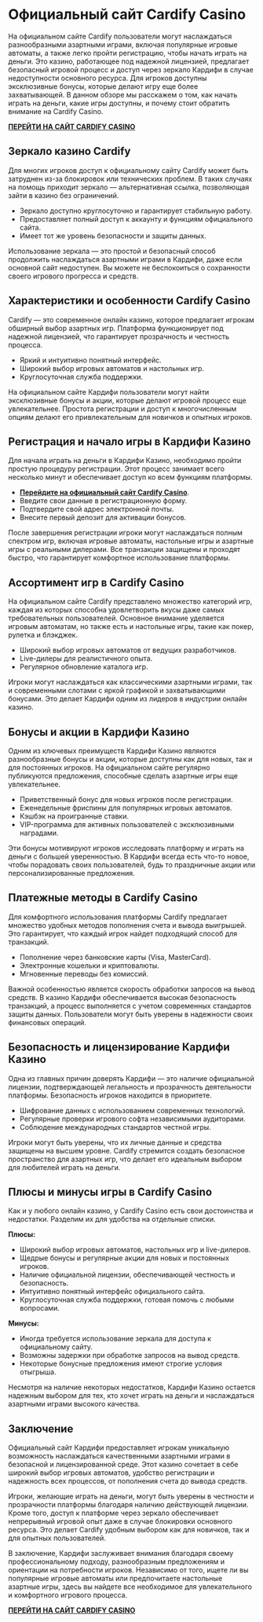 # Официальный сайт Cardify Casino

На официальном сайте Cardify пользователи могут наслаждаться разнообразными азартными играми, включая популярные игровые автоматы, а также легко пройти регистрацию, чтобы начать играть на деньги. Это казино, работающее под надежной лицензией, предлагает безопасный игровой процесс и доступ через зеркало Кардифи в случае недоступности основного ресурса. Для игроков доступны эксклюзивные бонусы, которые делают игру еще более захватывающей. В данном обзоре мы расскажем о том, как начать играть на деньги, какие игры доступны, и почему стоит обратить внимание на Cardify Casino.

**[ПЕРЕЙТИ НА САЙТ CARDIFY CASINO](https://playcardify.com/da4bfa200)**

## Зеркало казино Cardify

Для многих игроков доступ к официальному сайту Cardify может быть затруднен из-за блокировок или технических проблем. В таких случаях на помощь приходит зеркало — альтернативная ссылка, позволяющая зайти в казино без ограничений.

* Зеркало доступно круглосуточно и гарантирует стабильную работу.
* Предоставляет полный доступ к аккаунту и функциям официального сайта.
* Имеет тот же уровень безопасности и защиты данных.

Использование зеркала — это простой и безопасный способ продолжить наслаждаться азартными играми в Кардифи, даже если основной сайт недоступен. Вы можете не беспокоиться о сохранности своего игрового прогресса и средств.

## Характеристики и особенности Cardify Casino

Cardify — это современное онлайн казино, которое предлагает игрокам обширный выбор азартных игр. Платформа функционирует под надежной лицензией, что гарантирует прозрачность и честность процесса.

* Яркий и интуитивно понятный интерфейс.
* Широкий выбор игровых автоматов и настольных игр.
* Круглосуточная служба поддержки.

На официальном сайте Кардифи пользователи могут найти эксклюзивные бонусы и акции, которые делают игровой процесс еще увлекательнее. Простота регистрации и доступ к многочисленным опциям делают его привлекательным для новичков и опытных игроков.

## Регистрация и начало игры в Кардифи Казино

Для начала играть на деньги в Кардифи Казино, необходимо пройти простую процедуру регистрации. Этот процесс занимает всего несколько минут и обеспечивает доступ ко всем функциям платформы.


* **[Перейдите на официальный сайт Cardify Casino](https://playcardify.com/da4bfa200)**.
* Введите свои данные в регистрационную форму.
* Подтвердите свой адрес электронной почты.
* Внесите первый депозит для активации бонусов.

После завершения регистрации игроки могут наслаждаться полным спектром игр, включая игровые автоматы, настольные игры и азартные игры с реальными дилерами. Все транзакции защищены и проходят быстро, что гарантирует комфортное использование платформы.

## Ассортимент игр в Cardify Casino

На официальном сайте Cardify представлено множество категорий игр, каждая из которых способна удовлетворить вкусы даже самых требовательных пользователей. Основное внимание уделяется игровым автоматам, но также есть и настольные игры, такие как покер, рулетка и блэкджек.

* Широкий выбор игровых автоматов от ведущих разработчиков.
* Live-дилеры для реалистичного опыта.
* Регулярное обновление каталога игр.

Игроки могут наслаждаться как классическими азартными играми, так и современными слотами с яркой графикой и захватывающими бонусами. Это делает Кардифи одним из лидеров в индустрии онлайн казино.

## Бонусы и акции в Кардифи Казино

Одним из ключевых преимуществ Кардифи Казино являются разнообразные бонусы и акции, которые доступны как для новых, так и для постоянных игроков. На официальном сайте регулярно публикуются предложения, способные сделать азартные игры еще увлекательнее.

* Приветственный бонус для новых игроков после регистрации.
* Еженедельные фриспины для популярных игровых автоматов.
* Кэшбэк на проигранные ставки.
* VIP-программа для активных пользователей с эксклюзивными наградами.

Эти бонусы мотивируют игроков исследовать платформу и играть на деньги с большей уверенностью. В Кардифи всегда есть что-то новое, чтобы порадовать своих пользователей, будь то праздничные акции или персонализированные предложения.

## Платежные методы в Cardify Casino

Для комфортного использования платформы Cardify предлагает множество удобных методов пополнения счета и вывода выигрышей. Это гарантирует, что каждый игрок найдет подходящий способ для транзакций.

* Пополнение через банковские карты (Visa, MasterCard).
* Электронные кошельки и криптовалюты.
* Мгновенные переводы без комиссий.

Важной особенностью является скорость обработки запросов на вывод средств. В казино Кардифи обеспечивается высокая безопасность транзакций, а процесс выполняется с учетом современных стандартов защиты данных. Пользователи могут быть уверены в надежности своих финансовых операций.

## Безопасность и лицензирование Кардифи Казино

Одна из главных причин доверять Кардифи — это наличие официальной лицензии, подтверждающей легальность и прозрачность деятельности платформы. Безопасность игроков находится в приоритете.

* Шифрование данных с использованием современных технологий.
* Регулярные проверки игрового софта независимыми аудиторами.
* Соблюдение международных стандартов честной игры.

Игроки могут быть уверены, что их личные данные и средства защищены на высшем уровне. Cardify стремится создать безопасное пространство для азартных игр, что делает его идеальным выбором для любителей играть на деньги.

## Плюсы и минусы игры в Cardify Casino

Как и у любого онлайн казино, у Cardify Casino есть свои достоинства и недостатки. Разделим их для удобства на отдельные списки.

**Плюсы:**

* Широкий выбор игровых автоматов, настольных игр и live-дилеров.
* Щедрые бонусы и регулярные акции для новых и постоянных игроков.
* Наличие официальной лицензии, обеспечивающей честность и безопасность.
* Интуитивно понятный интерфейс официального сайта.
* Круглосуточная служба поддержки, готовая помочь с любыми вопросами.

**Минусы:**

* Иногда требуется использование зеркала для доступа к официальному сайту.
* Возможны задержки при обработке запросов на вывод средств.
* Некоторые бонусные предложения имеют строгие условия отыгрыша.

Несмотря на наличие некоторых недостатков, Кардифи Казино остается надежным выбором для тех, кто хочет играть на деньги и наслаждаться азартными играми высокого качества.

## Заключение

Официальный сайт Кардифи предоставляет игрокам уникальную возможность наслаждаться качественными азартными играми в безопасной и лицензированной среде. Этот казино сочетает в себе широкий выбор игровых автоматов, удобство регистрации и надежность всех процессов, от пополнения счета до вывода средств.

Игроки, желающие играть на деньги, могут быть уверены в честности и прозрачности платформы благодаря наличию действующей лицензии. Кроме того, доступ к платформе через зеркало обеспечивает непрерывный игровой опыт даже в случае блокировки основного ресурса. Это делает Cardify удобным выбором как для новичков, так и для опытных пользователей.

В заключение, Кардифи заслуживает внимания благодаря своему профессиональному подходу, разнообразным предложениям и ориентации на потребности игроков. Независимо от того, ищете ли вы популярные игровые автоматы или предпочитаете настольные азартные игры, здесь вы найдете все необходимое для увлекательного и комфортного игрового процесса.

**[ПЕРЕЙТИ НА САЙТ CARDIFY CASINO](https://playcardify.com/da4bfa200)**
